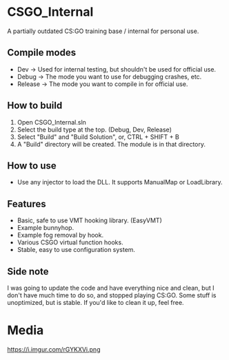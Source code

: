 # CSGO_Internal
A partially outdated CS:GO training base / internal for personal use.

## Compile modes
- Dev -> Used for internal testing, but shouldn't be used for official use.
- Debug -> The mode you want to use for debugging crashes, etc.
- Release -> The mode you want to compile in for official use.

## How to build
1. Open CSGO_Internal.sln
2. Select the build type at the top. (Debug, Dev, Release)
3. Select "Build" and "Build Solution", or, CTRL + SHIFT + B
4. A "Build" directory will be created. The module is in that directory.

## How to use
- Use any injector to load the DLL. It supports ManualMap or LoadLibrary.

## Features
- Basic, safe to use VMT hooking library. (EasyVMT)
- Example bunnyhop.
- Example fog removal by hook.
- Various CSGO virtual function hooks.
- Stable, easy to use configuration system.

## Side note
I was going to update the code and have everything nice and clean, but I don't have much time to do so, and stopped playing CS:GO. Some stuff is unoptimized, but is stable. If you'd like to clean it up, feel free.

# Media
https://i.imgur.com/rGYKXVi.png
